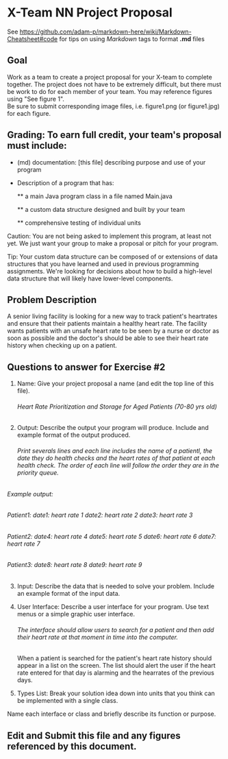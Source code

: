 # X-Team NN Project Proposal

See https://github.com/adam-p/markdown-here/wiki/Markdown-Cheatsheet#code for tips on using *Markdown* tags to format __.md__ files

## Goal

Work as a team to create a project proposal for your X-team to complete together.
The project does not have to be extremely difficult,
but there must be work to do for each member of your team.
You may reference figures using "See figure 1".  
Be sure to submit corresponding image files, i.e. figure1.png (or figure1.jpg) for each figure.

## Grading: To earn full credit, your team's proposal must include:

* (md) documentation: [this file] describing purpose and use of your program

* Description of a program that has:

  ** a main Java program class in a file named Main.java
  
  ** a custom data structure designed and built by your team
  
  ** comprehensive testing of individual units
  
 Caution: You are not being asked to implement this program, at least not yet. 
 We just want your group to make a proposal or pitch for your program.
 
 Tip: Your custom data structure can be composed of or extensions of data structures that you have learned and used in previous programming assignments.  We're looking for decisions about how to build a high-level data structure that will likely have lower-level components.

## Problem Description
A senior living facility is looking for a new way to track patient's heartrates and ensure that their patients maintain a healthy heart rate. The facility wants patients with an unsafe heart rate to be seen by a nurse or doctor as soon as possible and the doctor's should be able to see their heart rate history when checking up on a patient. 

## Questions to answer for Exercise #2

1. Name: Give your project proposal a name (and edit the top line of this file).

   ###### Heart Rate Prioritization and Storage for Aged Patients (70-80 yrs old)


2. Output: Describe the output your program will produce.  Include and example format of the output produced.
    ###### Print severals lines and each line includes the name of a patientl, the date they do health checks and the heart rates of that patient at each health check. The order of each line will follow the order they are in the priority queue.

###### Example output:
###### Patient1:   date1: heart rate 1  date2: heart rate 2  date3: heart rate 3
###### Patient2:   date4: heart rate 4  date5: heart rate 5  date6: heart rate 6  date7: heart rate 7
###### Patient3:   date8: heart rate 8  date9: heart rate 9  


3. Input: Describe the data that is needed to solve your problem. Include an example format of the input data.



4. User Interface: Describe a user interface for your program.  Use text menus or a simple graphic user interface.

   ###### The interface should allow users to search for a patient and then add their heart rate at that moment in time into the computer.
   When a patient is searched for the patient's heart rate history should appear in a list on the screen. The list should alert the
   user if the heart rate entered for that day is alarming and the hearrates of the previous days.


5. Types List: Break your solution idea down into units that you think can be implemented with a single class.



Name each interface or class and briefly describe its function or purpose.


## Edit and Submit this file and any figures referenced by this document.

